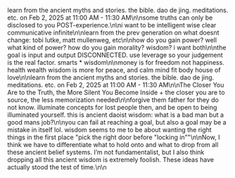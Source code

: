 learn from the ancient myths and stories. the bible. dao de jing. meditations. etc. on Feb 2, 2025 at 11:00 AM - 11:30 AM\n\nsome truths can only be disclosed to you POST-experience.\n\ni want to be intelligent wise clear communicative infinite\n\nlearn from the prev generation on what doesnt change: tobi lutke, matt mullenweg, etc\n\nhow do you gain power? well what kind of power? how do you gain morality? wisdom? i want both\n\nthe goal is input and output DISCONNECTED. use leverage so your judgement is the real factor. smarts * wisdom\n\nmoney is for freedom not happiness. health wealth wisdom is more for peace, and calm mind fit body house of love\n\nlearn from the ancient myths and stories. the bible. dao de jing. meditations. etc. on Feb 2, 2025 at 11:00 AM - 11:30 AM\n\nThe Closer You Are to the Truth, the More Silent You Become Inside + the closer you are to source, the less memorization needed\n\nforgive them father for they do not know. illuminate concepts for lost people then, and be open to being illuminated yourself. this is ancient daoist wisdom: what is a bad man but a good mans job?\n\nyou can fail at reaching a goal, but also a goal may be a mistake in itself lol. wisdom seems to me to be about wanting the right things in the first place "pick the right door before "locking in""\n\nNow, I think we have to differentiate what to hold onto and what to drop from all these ancient belief systems. I’m not fundamentalist, but I also think dropping all this ancient wisdom is extremely foolish. These ideas have actually stood the test of time.\n\n